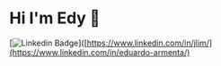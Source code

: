 # Hi I'm Edy 👋

[![Linkedin Badge](https://img.shields.io/badge/-jlim-blue?style=flat&logo=Linkedin&logoColor=white&link=https://www.linkedin.com/in/jlim/)]([https://www.linkedin.com/in/jlim/](https://www.linkedin.com/in/eduardo-armenta/)
